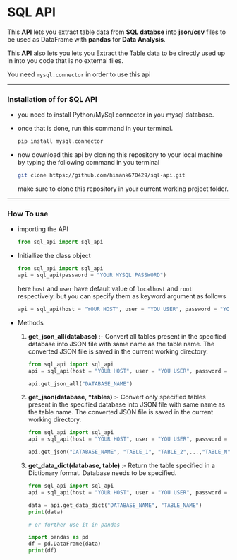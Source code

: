 # SQL API
This **API** lets you extract table data from **SQL databse** into **json/csv** files to be used as DataFrame with **pandas** for **Data Analysis**.

This **API** also lets you lets you Extract the Table data to be directly used up in into you code that is no external files. 

You need `mysql.connector` in order to use this api

---

### Installation of for SQL API
* you need to install Python/MySql connector in you mysql database.

* once that is done, run this command in your terminal.
    ```zsh
    pip install mysql.connector
    ```
* now download this api by cloning this repository to your local machine by typing the following command in you terminal
    ```zsh
    git clone https://github.com/himank670429/sql-api.git
    ```
    make sure to clone this repository in your current working project folder.

---

### How To use
* importing the API
    ```python 
    from sql_api import sql_api
    ```
* Initiallize the class object
    ```python
    from sql_api import sql_api
    api = sql_api(password = "YOUR MYSQL PASSWORD")
    ```
    here `host` and `user` have default value of `localhost` and `root` respectively. but you can specify them as keyword argument as follows

    ```python 
    api = sql_api(host = "YOUR HOST", user = "YOU USER", password = "YOUR MYSQL PASSOWRD")

    ```
* Methods
    1. **get_json_all(database)** :- Convert all tables present in the specified database into JSON file with same name as the table name.
    The converted JSON file is saved in the current working directory.
        ```python
        from sql_api import sql_api
        api = sql_api(host = "YOUR HOST", user = "YOU USER", password = "YOUR MYSQL PASSOWRD")

        api.get_json_all("DATABASE_NAME")
        ```
    2. **get_json(database, \*tables)** :- Convert only specified tables present in the specified database into JSON file with same name as the table name.
    The converted JSON file is saved in the current working directory.
        ```python
        from sql_api import sql_api
        api = sql_api(host = "YOUR HOST", user = "YOU USER", password = "YOUR MYSQL PASSOWRD")

        api.get_json("DATABASE_NAME", "TABLE_1", "TABLE_2",...,"TABLE_N")
        ```
    
    3. **get_data_dict(database, table)** :- Return the table specified in a Dictionary format. Database needs to be specified.
        ```python
        from sql_api import sql_api
        api = sql_api(host = "YOUR HOST", user = "YOU USER", password = "YOUR MYSQL PASSOWRD")

        data = api.get_data_dict("DATABASE_NAME", "TABLE_NAME")
        print(data) 

        # or further use it in pandas

        import pandas as pd
        df = pd.DataFrame(data)
        print(df)
        ```